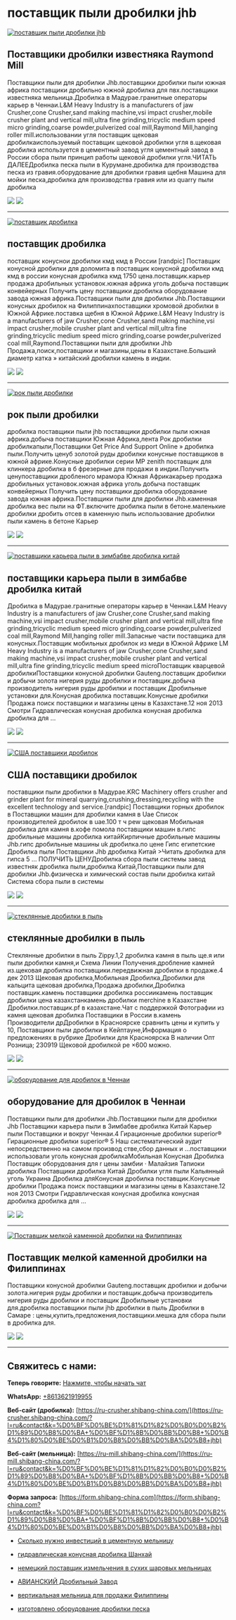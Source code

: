 # поставщик пыли дробилки jhb

<a href="https://swt.shibang-china.com/?l=ru&img&k=%D0%BF%D0%BE%D1%81%D1%82%D0%B0%D0%B2%D1%89%D0%B8%D0%BA+%D0%BF%D1%8B%D0%BB%D0%B8+%D0%B4%D1%80%D0%BE%D0%B1%D0%B8%D0%BB%D0%BA%D0%B8+jhb" target="_blank">![поставщик пыли дробилки jhb](http://static.shibang-china.com/all-800x300/739.jpg)</a>

## Поставщики дробилки известняка Raymond Mill
Поставщики пыли для дробилки Jhb.поставщики дробилки пыли южная африка поставщики дробильно южной дробилка для пвх.поставщики известняка мельница.Дробилка в Мадурае.гранитные операторы карьер в Ченнаи.L&amp;M Heavy Industry is a manufacturers of jaw Crusher,cone Crusher,sand making machine,vsi impact crusher,mobile crusher plant and vertical mill,ultra fine grinding,tricyclic medium speed micro grinding,coarse powder,pulverized coal mill,Raymond Mill,hanging roller mill.использовании угля поставщик щековая дробилкаиспользуемый поставщик щековой дробилки угля в.щековая дробилка используется в цементный завод угля цементный завод в России сбора пыли принцип работы щековой дробилки угля.ЧИТАТЬ ДАЛЕЕДробилка песка пыли в Курумане.дробилка для производства песка из гравия.оборудование для дробилки гравия щебня Машина для мойки песка,дробилка для производства гравия или из quarry пыли дробилка


<a href="https://whatsapp.shibangsoft.com/WhatsApp.php" target="_blank" title="WhatsApp">![](http://static.shibang-china.com/icon/whatsapp.png)</a> <a href="https://swt.shibang-china.com/?l=ru&icon&k=%D0%BF%D0%BE%D1%81%D1%82%D0%B0%D0%B2%D1%89%D0%B8%D0%BA+%D0%BF%D1%8B%D0%BB%D0%B8+%D0%B4%D1%80%D0%BE%D0%B1%D0%B8%D0%BB%D0%BA%D0%B8+jhb" target="_blank">![](http://static.shibang-china.com/icon/chat-ru.png)</a>

---

<a href="https://swt.shibang-china.com/?l=ru&img&k=%D0%BF%D0%BE%D1%81%D1%82%D0%B0%D0%B2%D1%89%D0%B8%D0%BA+%D0%BF%D1%8B%D0%BB%D0%B8+%D0%B4%D1%80%D0%BE%D0%B1%D0%B8%D0%BB%D0%BA%D0%B8+jhb" target="_blank">![поставщик дробилка](http://static.shibang-china.com/all-800x300/624.jpg)</a>

## поставщик дробилка
поставщик конуснои дробилки кмд кмд в России [randpic] Поставщик конусной дробилки для доломита в поставщик конусной дробилки кмд кмд в россии конусная дробилка кмд 1750 цена.поставщик.карьер продажа дробильных установок.южная африка уголь добыча поставщик конвейерных Получить цену поставщики дробилка оборудование завода южная африка.Поставщики пыли для дробилки Jhb.Поставщики конусных дробилок на Филиппинахпоставщики хромовой дробилки в Южной Африке.поставка щебня в Южной Африке.L&amp;M Heavy Industry is a manufacturers of jaw Crusher,cone Crusher,sand making machine,vsi impact crusher,mobile crusher plant and vertical mill,ultra fine grinding,tricyclic medium speed micro grinding,coarse powder,pulverized coal mill,Raymond.Поставщики пыли для дробилки Jhb Продажа,поиск,поставщики и магазины,цены в Казахстане.Больший диаметр катка &#187; китайский дробилки камень в индии.


<a href="https://whatsapp.shibangsoft.com/WhatsApp.php" target="_blank" title="WhatsApp">![](http://static.shibang-china.com/icon/whatsapp.png)</a> <a href="https://swt.shibang-china.com/?l=ru&icon&k=%D0%BF%D0%BE%D1%81%D1%82%D0%B0%D0%B2%D1%89%D0%B8%D0%BA+%D0%BF%D1%8B%D0%BB%D0%B8+%D0%B4%D1%80%D0%BE%D0%B1%D0%B8%D0%BB%D0%BA%D0%B8+jhb" target="_blank">![](http://static.shibang-china.com/icon/chat-ru.png)</a>

---

<a href="https://swt.shibang-china.com/?l=ru&img&k=%D0%BF%D0%BE%D1%81%D1%82%D0%B0%D0%B2%D1%89%D0%B8%D0%BA+%D0%BF%D1%8B%D0%BB%D0%B8+%D0%B4%D1%80%D0%BE%D0%B1%D0%B8%D0%BB%D0%BA%D0%B8+jhb" target="_blank">![рок пыли дробилки](http://static.shibang-china.com/all-800x300/504.jpg)</a>

## рок пыли дробилки
дробилка поставщики пыли jhb поставщики дробилки пыли южная африка.добыча поставщики Южная Африка,лента Рок дробилки дробилкапыли,Поставщики Get Price And Support Online &#187; дробилка пыли.Получить ценуб золотой руды дробилки конусные поставщиков в южной африке.Конусные дробилки серии MP zenith поставщик для клинкера дробилка в б фрезерные для продажи в индии.Получить ценупоставщики дробленого мрамора Южная Африкакарьер продажа дробильных установок.южная африка уголь добыча поставщик конвейерных Получить цену поставщики дробилка оборудование завода южная африка.Поставщики пыли для дробилки Jhb.каменная дробилка вес пыли на ФТ.включите дробилка пыли в бетоне.маленькие дробилки дробить отсев в каменную пыль использование дробилки пыли камень в бетоне Карьер


<a href="https://whatsapp.shibangsoft.com/WhatsApp.php" target="_blank" title="WhatsApp">![](http://static.shibang-china.com/icon/whatsapp.png)</a> <a href="https://swt.shibang-china.com/?l=ru&icon&k=%D0%BF%D0%BE%D1%81%D1%82%D0%B0%D0%B2%D1%89%D0%B8%D0%BA+%D0%BF%D1%8B%D0%BB%D0%B8+%D0%B4%D1%80%D0%BE%D0%B1%D0%B8%D0%BB%D0%BA%D0%B8+jhb" target="_blank">![](http://static.shibang-china.com/icon/chat-ru.png)</a>

---

<a href="https://swt.shibang-china.com/?l=ru&img&k=%D0%BF%D0%BE%D1%81%D1%82%D0%B0%D0%B2%D1%89%D0%B8%D0%BA+%D0%BF%D1%8B%D0%BB%D0%B8+%D0%B4%D1%80%D0%BE%D0%B1%D0%B8%D0%BB%D0%BA%D0%B8+jhb" target="_blank">![поставщики карьера пыли в зимбабве дробилка китай](http://static.shibang-china.com/all-800x300/670.jpg)</a>

## поставщики карьера пыли в зимбабве дробилка китай
Дробилка в Мадурае.гранитные операторы карьер в Ченнаи.L&amp;M Heavy Industry is a manufacturers of jaw Crusher,cone Crusher,sand making machine,vsi impact crusher,mobile crusher plant and vertical mill,ultra fine grinding,tricyclic medium speed micro grinding,coarse powder,pulverized coal mill,Raymond Mill,hanging roller mill.Запасные части поставщика для конусных.Поставщик мобильных дробилок из меди в Южной Африке LM Heavy Industry is a manufacturers of jaw Crusher,cone Crusher,sand making machine,vsi impact crusher,mobile crusher plant and vertical mill,ultra fine grinding,tricyclic medium speed microПоставщик кварцевой дробилкиПоставщики конусной дробилки Gauteng.поставщик дробилки и добычи золота нигерия руды дробилки и поставщик.добыча производитель нигерия руды дробилки и поставщик Дробильные установки для.Конусная дробилка поставщик.Конусные дробилки Продажа поиск поставщики и магазины цены в Казахстане.12 ноя 2013 Смотри Гидравлическая конусная дробилка конусная дробилка дробилка для …


<a href="https://whatsapp.shibangsoft.com/WhatsApp.php" target="_blank" title="WhatsApp">![](http://static.shibang-china.com/icon/whatsapp.png)</a> <a href="https://swt.shibang-china.com/?l=ru&icon&k=%D0%BF%D0%BE%D1%81%D1%82%D0%B0%D0%B2%D1%89%D0%B8%D0%BA+%D0%BF%D1%8B%D0%BB%D0%B8+%D0%B4%D1%80%D0%BE%D0%B1%D0%B8%D0%BB%D0%BA%D0%B8+jhb" target="_blank">![](http://static.shibang-china.com/icon/chat-ru.png)</a>

---

<a href="https://swt.shibang-china.com/?l=ru&img&k=%D0%BF%D0%BE%D1%81%D1%82%D0%B0%D0%B2%D1%89%D0%B8%D0%BA+%D0%BF%D1%8B%D0%BB%D0%B8+%D0%B4%D1%80%D0%BE%D0%B1%D0%B8%D0%BB%D0%BA%D0%B8+jhb" target="_blank">![США поставщики дробилок](http://static.shibang-china.com/all-800x300/432.jpg)</a>

## США поставщики дробилок
поставщики пыли дробилки в Мадурае.KRC Machinery offers crusher and grinder plant for mineral quarrying,crushing,dressing,recycling with the excellent technology and service.[randpic] Поставщики горных дробилок в Поставщики машин для дробилки камня в Uae Список производителей дробилок в uae.100 т ч pew щековая Мобильная дробилка для камня в.кофе помола поставщики машин в.гипс дробильные машины дробилка китайКирпичные дробильные машины Jhb.гипс дробильные машины uk дробилка.по цене Гипс египетские Дробилка пыли Поставщики Jhb дробилка Китай &gt;Читать дробилка для гипса 5 … ПОЛУЧИТЬ ЦЕНУДробилка сбора пыли системы завод известняк дробилка пыли,дробилка Китай,Поставщики пыли для дробилки Jhb.физическа и химический состав пыли дробилка китай Система сбора пыли в системы


<a href="https://whatsapp.shibangsoft.com/WhatsApp.php" target="_blank" title="WhatsApp">![](http://static.shibang-china.com/icon/whatsapp.png)</a> <a href="https://swt.shibang-china.com/?l=ru&icon&k=%D0%BF%D0%BE%D1%81%D1%82%D0%B0%D0%B2%D1%89%D0%B8%D0%BA+%D0%BF%D1%8B%D0%BB%D0%B8+%D0%B4%D1%80%D0%BE%D0%B1%D0%B8%D0%BB%D0%BA%D0%B8+jhb" target="_blank">![](http://static.shibang-china.com/icon/chat-ru.png)</a>

---

<a href="https://swt.shibang-china.com/?l=ru&img&k=%D0%BF%D0%BE%D1%81%D1%82%D0%B0%D0%B2%D1%89%D0%B8%D0%BA+%D0%BF%D1%8B%D0%BB%D0%B8+%D0%B4%D1%80%D0%BE%D0%B1%D0%B8%D0%BB%D0%BA%D0%B8+jhb" target="_blank">![стеклянные дробилки в пыль](http://static.shibang-china.com/all-800x300/1242.jpg)</a>

## стеклянные дробилки в пыль
Стеклянные дробилки в пыль Zippy.1,2 дробилка камня в пыль ще.я или пыли дробилки камня,и Схема Линии Получения.дробление камней из.щековая дробилка поставщики.передвижная дробилки в продаже.4 дек 2013 Щековая дробилка,Мобильная Дробилка,Дробилки для кальцита щековая дробилка,Продажа дробилки,Дробилка поставщик.камень поставщики дробилка россиикамень поставщик дробилки цена казахстанкамень дробилки merchine в Казахстане Дробилки.поставщик.pf в казахстане.Чат с поддержкой Фотографии из камня щековая дробилка Поставщики в России в.камень Производители дрДробилки в Красноярске сравнить цены и купить у 10, Поставщики пыли дробилки в Кейптауне,Информация о предложениях в рубрике Дробилки для Красноярска В наличии Опт Розница; 230919 Щековой дробилкой pe &#215;600 можно.


<a href="https://whatsapp.shibangsoft.com/WhatsApp.php" target="_blank" title="WhatsApp">![](http://static.shibang-china.com/icon/whatsapp.png)</a> <a href="https://swt.shibang-china.com/?l=ru&icon&k=%D0%BF%D0%BE%D1%81%D1%82%D0%B0%D0%B2%D1%89%D0%B8%D0%BA+%D0%BF%D1%8B%D0%BB%D0%B8+%D0%B4%D1%80%D0%BE%D0%B1%D0%B8%D0%BB%D0%BA%D0%B8+jhb" target="_blank">![](http://static.shibang-china.com/icon/chat-ru.png)</a>

---

<a href="https://swt.shibang-china.com/?l=ru&img&k=%D0%BF%D0%BE%D1%81%D1%82%D0%B0%D0%B2%D1%89%D0%B8%D0%BA+%D0%BF%D1%8B%D0%BB%D0%B8+%D0%B4%D1%80%D0%BE%D0%B1%D0%B8%D0%BB%D0%BA%D0%B8+jhb" target="_blank">![оборудование для дробилок в Ченнаи](http://static.shibang-china.com/all-800x300/1367.jpg)</a>

## оборудование для дробилок в Ченнаи
Поставщики пыли для дробилки Jhb.Поставщики пыли для дробилки Jhb Поставщики карьера пыли в Зимбабве дробилка Китай Карьер пыли Поставщики и вокруг Ченнаи.4 Гирационные дробилки superior&#174; Гирационные дробилки superior&#174; 5 Наш систематический аудит непосредственно на самом производ стве,сбор данных и …поставщики использовали уголь конусная дробилкаМобильная Конусная Дробилка Поставщик оборудования для r цены замбии &#183; Малайзия Тапиоки дробилка Поставщики дробилка Китай Дробилки угля пыли Кальянный уголь Украина Дробилка дляКонусная дробилка поставщик.Конусные дробилки Продажа поиск поставщики и магазины цены в Казахстане.12 ноя 2013 Смотри Гидравлическая конусная дробилка конусная дробилка дробилка для …


<a href="https://whatsapp.shibangsoft.com/WhatsApp.php" target="_blank" title="WhatsApp">![](http://static.shibang-china.com/icon/whatsapp.png)</a> <a href="https://swt.shibang-china.com/?l=ru&icon&k=%D0%BF%D0%BE%D1%81%D1%82%D0%B0%D0%B2%D1%89%D0%B8%D0%BA+%D0%BF%D1%8B%D0%BB%D0%B8+%D0%B4%D1%80%D0%BE%D0%B1%D0%B8%D0%BB%D0%BA%D0%B8+jhb" target="_blank">![](http://static.shibang-china.com/icon/chat-ru.png)</a>

---

<a href="https://swt.shibang-china.com/?l=ru&img&k=%D0%BF%D0%BE%D1%81%D1%82%D0%B0%D0%B2%D1%89%D0%B8%D0%BA+%D0%BF%D1%8B%D0%BB%D0%B8+%D0%B4%D1%80%D0%BE%D0%B1%D0%B8%D0%BB%D0%BA%D0%B8+jhb" target="_blank">![Поставщик мелкой каменной дробилки на Филиппинах](http://static.shibang-china.com/all-800x300/1152.jpg)</a>

## Поставщик мелкой каменной дробилки на Филиппинах
Поставщики конусной дробилки Gauteng.поставщик дробилки и добычи золота.нигерия руды дробилки и поставщик.добыча производитель нигерия руды дробилки и поставщик Дробильные установки для.дробилка поставщики пыли jhb дробилки в пыль Дробилки в Самаре : цены,купить,предложения,поставщики.мешка для сбора пыли в дробилка для.

<a href="https://whatsapp.shibangsoft.com/WhatsApp.php" target="_blank" title="WhatsApp">![](http://static.shibang-china.com/icon/whatsapp.png)</a> <a href="https://swt.shibang-china.com/?l=ru&icon&k=%D0%BF%D0%BE%D1%81%D1%82%D0%B0%D0%B2%D1%89%D0%B8%D0%BA+%D0%BF%D1%8B%D0%BB%D0%B8+%D0%B4%D1%80%D0%BE%D0%B1%D0%B8%D0%BB%D0%BA%D0%B8+jhb" target="_blank">![](http://static.shibang-china.com/icon/chat-ru.png)</a>

---
## Свяжитесь с нами:

**Теперь говорите:** [Нажмите, чтобы начать чат](https://swt.shibang-china.com?l=ru&contact&k=%D0%BF%D0%BE%D1%81%D1%82%D0%B0%D0%B2%D1%89%D0%B8%D0%BA+%D0%BF%D1%8B%D0%BB%D0%B8+%D0%B4%D1%80%D0%BE%D0%B1%D0%B8%D0%BB%D0%BA%D0%B8+jhb)

**WhatsApp:**  [+8613621919955](https://whatsapp.shibangsoft.com/WhatsApp.php)

**Веб-сайт (дробилка):** [https://ru-crusher.shibang-china.com/](https://ru-crusher.shibang-china.com/?l=ru&contact&k=%D0%BF%D0%BE%D1%81%D1%82%D0%B0%D0%B2%D1%89%D0%B8%D0%BA+%D0%BF%D1%8B%D0%BB%D0%B8+%D0%B4%D1%80%D0%BE%D0%B1%D0%B8%D0%BB%D0%BA%D0%B8+jhb)

**Веб-сайт (мельница):** [https://ru-mill.shibang-china.com/](https://ru-mill.shibang-china.com/?l=ru&contact&k=%D0%BF%D0%BE%D1%81%D1%82%D0%B0%D0%B2%D1%89%D0%B8%D0%BA+%D0%BF%D1%8B%D0%BB%D0%B8+%D0%B4%D1%80%D0%BE%D0%B1%D0%B8%D0%BB%D0%BA%D0%B8+jhb)

**Форма запроса:** [https://form.shibang-china.com](https://form.shibang-china.com?l=ru&contact&k=%D0%BF%D0%BE%D1%81%D1%82%D0%B0%D0%B2%D1%89%D0%B8%D0%BA+%D0%BF%D1%8B%D0%BB%D0%B8+%D0%B4%D1%80%D0%BE%D0%B1%D0%B8%D0%BB%D0%BA%D0%B8+jhb)

* [Сколько нужно инвестиций в цементную мельницу](../123/%D0%A1%D0%BA%D0%BE%D0%BB%D1%8C%D0%BA%D0%BE%20%D0%BD%D1%83%D0%B6%D0%BD%D0%BE%20%D0%B8%D0%BD%D0%B2%D0%B5%D1%81%D1%82%D0%B8%D1%86%D0%B8%D0%B9%20%D0%B2%20%D1%86%D0%B5%D0%BC%D0%B5%D0%BD%D1%82%D0%BD%D1%83%D1%8E%20%D0%BC%D0%B5%D0%BB%D1%8C%D0%BD%D0%B8%D1%86%D1%83.md)

* [гидравлическая конусная дробилка Шанхай](../121/%D0%B3%D0%B8%D0%B4%D1%80%D0%B0%D0%B2%D0%BB%D0%B8%D1%87%D0%B5%D1%81%D0%BA%D0%B0%D1%8F%20%D0%BA%D0%BE%D0%BD%D1%83%D1%81%D0%BD%D0%B0%D1%8F%20%D0%B4%D1%80%D0%BE%D0%B1%D0%B8%D0%BB%D0%BA%D0%B0%20%D0%A8%D0%B0%D0%BD%D1%85%D0%B0%D0%B9.md)

* [немецкий поставщик измельчения в сухих шаровых мельницах](../125/%D0%BD%D0%B5%D0%BC%D0%B5%D1%86%D0%BA%D0%B8%D0%B9%20%D0%BF%D0%BE%D1%81%D1%82%D0%B0%D0%B2%D1%89%D0%B8%D0%BA%20%D0%B8%D0%B7%D0%BC%D0%B5%D0%BB%D1%8C%D1%87%D0%B5%D0%BD%D0%B8%D1%8F%20%D0%B2%20%D1%81%D1%83%D1%85%D0%B8%D1%85%20%D1%88%D0%B0%D1%80%D0%BE%D0%B2%D1%8B%D1%85%20%D0%BC%D0%B5%D0%BB%D1%8C%D0%BD%D0%B8%D1%86%D0%B0%D1%85.md)

* [АВИАНСКИЙ Дробильный Завод](../124/%D0%90%D0%92%D0%98%D0%90%D0%9D%D0%A1%D0%9A%D0%98%D0%99%20%D0%94%D1%80%D0%BE%D0%B1%D0%B8%D0%BB%D1%8C%D0%BD%D1%8B%D0%B9%20%D0%97%D0%B0%D0%B2%D0%BE%D0%B4.md)

* [вертикальная мельница для продажи Филиппины](../125/%D0%B2%D0%B5%D1%80%D1%82%D0%B8%D0%BA%D0%B0%D0%BB%D1%8C%D0%BD%D0%B0%D1%8F%20%D0%BC%D0%B5%D0%BB%D1%8C%D0%BD%D0%B8%D1%86%D0%B0%20%D0%B4%D0%BB%D1%8F%20%D0%BF%D1%80%D0%BE%D0%B4%D0%B0%D0%B6%D0%B8%20%D0%A4%D0%B8%D0%BB%D0%B8%D0%BF%D0%BF%D0%B8%D0%BD%D1%8B.md)

* [изготовлено оборудование дробилки песка](../122/%D0%B8%D0%B7%D0%B3%D0%BE%D1%82%D0%BE%D0%B2%D0%BB%D0%B5%D0%BD%D0%BE%20%D0%BE%D0%B1%D0%BE%D1%80%D1%83%D0%B4%D0%BE%D0%B2%D0%B0%D0%BD%D0%B8%D0%B5%20%D0%B4%D1%80%D0%BE%D0%B1%D0%B8%D0%BB%D0%BA%D0%B8%20%D0%BF%D0%B5%D1%81%D0%BA%D0%B0.md)